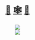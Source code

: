 <div align="center">
  
# [🔭](https://github.com/Kr33L/small-projects) [🕸️](https://kr33l.github.io/small-projects/) [📘](https://github.com/Kr33L/learning-diary/)

</div>
<div align="center">
  <img src="https://my-streakstats.herokuapp.com?user=Kr33L&theme=github-dark&hide_border=true&border_radius=45&width=120" />
</div>

<div align="center">
 <img src="https://github-readme-stats.vercel.app/api/top-langs/?username=Kr33L&layout=compact&title_color=ffffff&text_color=ffffff&bg_color=0d1117&hide_border=true&hide_title=true&hide=html,css&card_width=200" />
</div>


